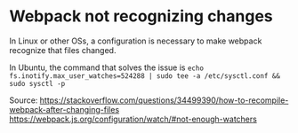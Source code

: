 # Webpack not recognizing changes

In Linux or other OSs, a configuration is necessary to make webpack recognize that files changed.

In Ubuntu, the command that solves the issue is `echo fs.inotify.max_user_watches=524288 | sudo tee -a /etc/sysctl.conf && sudo sysctl -p`

Source:
https://stackoverflow.com/questions/34499390/how-to-recompile-webpack-after-changing-files
https://webpack.js.org/configuration/watch/#not-enough-watchers
